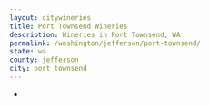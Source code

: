 ```yaml
---
layout: citywineries
title: Port Townsend Wineries
description: Wineries in Port Townsend, WA
permalink: /washington/jefferson/port-townsend/
state: wa
county: jefferson
city: port townsend
---
```

-
